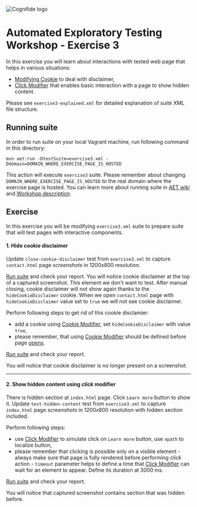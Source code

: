 ![Cognifide logo](http://cognifide.github.io/images/cognifide-logo.png)

# Automated Exploratory Testing Workshop - Exercise 3

In this exercise you will learn about interactions with tested web page that helps in various situations:

* [Modifying Cookie](https://github.com/Cognifide/aet/wiki/CookieModifier) to deal with disclaimer,
* [Click Modifier](https://github.com/Cognifide/aet/wiki/ClickModifier) that enables basic interaction with a page to show hidden content.

Please see `exercise3-explained.xml` for detailed explanation of suite XML file structure.

## Running suite
In order to run suite on your local Vagrant machine, run following command in this directory:

`mvn aet:run -DtestSuite=exercise3.xml -Ddomain=DOMAIN_WHERE_EXERCISE_PAGE_IS_HOSTED`

This action will execute `exercise3` suite. 
Please remember about changing `DOMAIN_WHERE_EXERCISE_PAGE_IS_HOSTED` to the real domain where the exercise page is hosted.
You can learn more about running suite in [AET wiki](https://github.com/Cognifide/aet/wiki/RunningSuite) and [Workshop description](https://github.com/Skejven/aet-workshop#running-suite).

## Exercise
In this exercise you will be modifying `exercise3.xml` suite to prepare suite that will test pages with interactive components.

#### 1. Hide cookie disclaimer
Update `close-cookie-disclaimer` test from `exercise3.xml` to capture `contact.html` page *screenshots* in 1200x800 resolution.

[Run suite](#running-suite) and check your report. You will notice cookie disclaimer at the top of a captured screenshot. This element we don't want to test.
After manual closing, cookie disclaimer will not show again thanks to the `hideCookieDisclaimer` cookie. 
When we open `contact.html` page with `hideCookieDisclaimer` value set to `true` we will not see cookie disclaimer.

Perform following steps to get rid of this cookie disclamier:
   * add a cookie using [Cookie Modifier](https://github.com/Cognifide/aet/wiki/CookieModifier), set `hideCookieDisclaimer` with value `true`,
   * please remember, that using [Cookie Modifier](https://github.com/Cognifide/aet/wiki/CookieModifier) should be defined before page [opens](https://github.com/Cognifide/aet/wiki/Open).

[Run suite](#running-suite) and check your report.

You will notice that cookie disclaimer is no longer present on a screenshot.

------

#### 2. Show hidden content using *click* modifier
There is hidden section at `index.html` page. Click `Learn more` button to show it.
Update `test-hidden-content` test from `exercise3.xml` to capture `index.html` page *screenshots* in 1200x800 resolution with hidden section included.

Perform following steps:
   * use [Click Modifier](https://github.com/Cognifide/aet/wiki/ClickModifier) to simulate click on `Learn more` button, use `xpath` to localize button,
   * please remember that clicking is possible only on a visible element - always make sure that page is fully rendered before 
   performing *click* action - `timeout` parameter helps to define a time that [Click Modifier](https://github.com/Cognifide/aet/wiki/ClickModifier) can wait for an element to appear.
    Define its duration at 3000 ms.
   
[Run suite](#running-suite) and check your report.

You will notice that captured screenshot contains section that was hidden before.